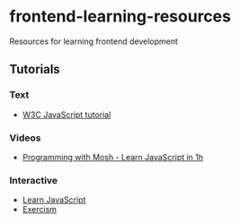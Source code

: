 # frontend-learning-resources
Resources for learning frontend development

## Tutorials

### Text
- [W3C JavaScript tutorial](https://www.w3schools.com/js/)

### Videos
- [Programming with Mosh - Learn JavaScript in 1h](https://www.youtube.com/watch?v=W6NZfCO5SIk&list=PLJcdG3gTlDaxpK1if2ZEVV-DTzhDRqeis&index=1&t=1955s&ab_channel=ProgrammingwithMosh)

### Interactive
- [Learn JavaScript](https://learnjavascript.online/)
- [Exercism](https://exercism.org/tracks/javascript)
